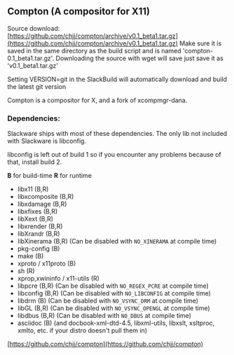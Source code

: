 Compton (A compositor for X11)
------------------------------

Source download: 
[https://github.com/chjj/compton/archive/v0.1_beta1.tar.gz](https://github.com/chjj/compton/archive/v0.1_beta1.tar.gz)
Make sure it is saved in the same directory as the build script and 
is named 'compton-0.1_beta1.tar.gz'. Downloading the source with wget 
will save just save it as 'v0.1_beta1.tar.gz'

Setting VERSION=git in the SlackBuild will automatically download 
and build the latest git version

Compton is a compositor for X, and a fork of xcompmgr-dana.

### Dependencies:
 
Slackware ships with most of these dependencies.
The only lib not included with Slackware is libconfig.

libconfig is left out of build 1 so if you encounter 
any problems because of that, install build 2.

__B__ for build-time __R__ for runtime

* libx11 (B,R)
* libxcomposite (B,R)
* libxdamage (B,R)
* libxfixes (B,R)
* libXext (B,R)
* libxrender (B,R)
* libXrandr (B,R)
* libXinerama (B,R) (Can be disabled with `NO_XINERAMA` at compile time)
* pkg-config (B)
* make (B)
* xproto / x11proto (B)
* sh (R)
* xprop,xwininfo / x11-utils (R)
* libpcre (B,R) (Can be disabled with `NO_REGEX_PCRE` at compile time)
* libconfig (B,R) (Can be disabled with `NO_LIBCONFIG` at compile time)
* libdrm (B) (Can be disabled with `NO_VSYNC_DRM` at compile time)
* libGL (B,R) (Can be disabled with `NO_VSYNC_OPENGL` at compile time)
* libdbus (B,R) (Can be disabled with `NO_DBUS` at compile time)
* asciidoc (B) (and docbook-xml-dtd-4.5, libxml-utils, libxslt, xsltproc, xmlto, etc. if your distro doesn't pull them in)

[https://github.com/chjj/compton](https://github.com/chjj/compton)
